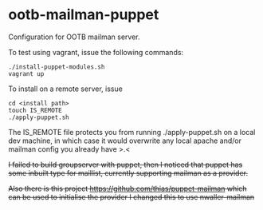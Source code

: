 ootb-mailman-puppet
===================

Configuration for OOTB mailman server.

To test using vagrant, issue the following commands:

    ./install-puppet-modules.sh
    vagrant up

To install on a remote server, issue

    cd <install path>
    touch IS_REMOTE
    ./apply-puppet.sh

The IS_REMOTE file protects you from running ./apply-puppet.sh on a local dev machine, 
in which case it would overwrite any local apache and/or mailman config you already have >.<



<s>I failed to build groupserver with puppet, then I noticed that puppet has some inbuilt 
type for maillist, currently supporting mailman as a provider.

<s>Also there is this project https://github.com/thias/puppet-mailman which can be used to initialise the provider</s> I changed this to use nwaller-mailman
